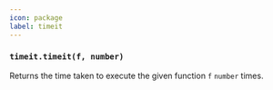 ```yaml
---
icon: package
label: timeit
---
```


### `timeit.timeit(f, number)`

Returns the time taken to execute the given function `f` `number` times.